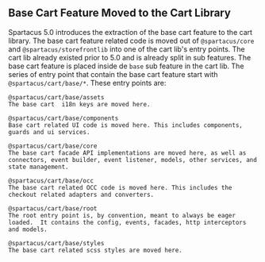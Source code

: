 ## Base Cart Feature Moved to the Cart Library

Spartacus 5.0 introduces the extraction of the base cart feature to the cart library.  The base cart feature related code is moved out of `@spartacus/core` and `@spartacus/storefrontlib` into one of the cart lib's entry points.  The cart lib already existed prior to 5.0 and is already split in sub features.  The base cart feature is placed inside de `base` sub feature in the cart lib.  The series of entry point that contain the base cart feature start with `@spartacus/cart/base/*`.  These entry points are:

```
@spartacus/cart/base/assets 
The base cart  i18n keys are moved here.

@spartacus/cart/base/components
Base cart related UI code is moved here. This includes components, guards and ui services.

@spartacus/cart/base/core
The base cart facade API implementations are moved here, as well as connectors, event builder, event listener, models, other services, and state management.

@spartacus/cart/base/occ
The base cart related OCC code is moved here. This includes the checkout related adapters and converters.

@spartacus/cart/base/root
The root entry point is, by convention, meant to always be eager loaded.  It contains the config, events, facades, http interceptors and models.

@spartacus/cart/base/styles
The base cart related scss styles are moved here.
```

